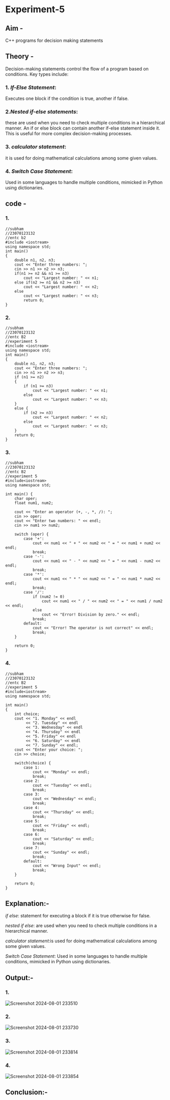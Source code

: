 # Experiment-5
## Aim -
C++ programs for decision making statements
## Theory -
Decision-making statements control the flow of a program based on conditions. Key types include:
### 1. *If-Else Statement*:
Executes one block if the condition is true, another if false.
### 2.*Nested if-else statements*:
these are used when you need to check multiple conditions in a hierarchical manner. An if or else block can contain another if-else statement inside it. This is useful for more complex decision-making processes.
### 3. *calculator statement*:
it is used for doing mathematical calculations among some given values.
### 4. *Switch Case Statement*: 
Used in some languages to handle multiple conditions, mimicked in Python using dictionaries.

## code -
### 1.
```
//subham
//23070123132
//entc b2
#include <iostream>
using namespace std;
int main() 
{
    double n1, n2, n3;
    cout << "Enter three numbers: ";
    cin >> n1 >> n2 >> n3;
    if(n1 >= n2 && n1 >= n3)
        cout << "Largest number: " << n1;
    else if(n2 >= n1 && n2 >= n3)
        cout << "Largest number: " << n2;
    else 
        cout << "Largest number: " << n3;
        return 0;
}
```

### 2.
```
//subham
//23070123132
//entc B2
//experiment 5
#include <iostream>
using namespace std;
int main() 
{
    double n1, n2, n3;
    cout << "Enter three numbers: ";
    cin >> n1 >> n2 >> n3;
    if (n1 >= n2) 
    {
        if (n1 >= n3)
            cout << "Largest number: " << n1;
        else
            cout << "Largest number: " << n3;
    }
    else {
        if (n2 >= n3)
            cout << "Largest number: " << n2;
        else
            cout << "Largest number: " << n3;
    }
    return 0;
}
```

### 3.
```
//subham
//23070123132
//entc B2
//experiment 5
#include<iostream>
using namespace std;

int main() {
    char oper;
    float num1, num2;

    cout << "Enter an operator (+, -, *, /): ";
    cin >> oper;
    cout << "Enter two numbers: " << endl;
    cin >> num1 >> num2;

    switch (oper) {
        case '+':
            cout << num1 << " + " << num2 << " = " << num1 + num2 << endl;
            break;
        case '-':
            cout << num1 << " - " << num2 << " = " << num1 - num2 << endl;
            break;
        case '*':
            cout << num1 << " * " << num2 << " = " << num1 * num2 << endl;
            break;
        case '/':
            if (num2 != 0)
                cout << num1 << " / " << num2 << " = " << num1 / num2 << endl;
            else
                cout << "Error! Division by zero." << endl;
            break;
        default:
            cout << "Error! The operator is not correct" << endl;
            break;
    }

    return 0;
}
```

### 4.
```
//subham
//23070123132
//entc B2
//experiment 5
#include<iostream>
using namespace std;

int main()
{
    int choice;
    cout << "1. Monday" << endl
         << "2. Tuesday" << endl
         << "3. Wednesday" << endl
         << "4. Thursday" << endl
         << "5. Friday" << endl
         << "6. Saturday" << endl
         << "7. Sunday" << endl;
    cout << "Enter your choice: ";
    cin >> choice;
    
    switch(choice) {
        case 1:
            cout << "Monday" << endl;
            break;
        case 2:
            cout << "Tuesday" << endl;
            break;
        case 3:
            cout << "Wednesday" << endl;
            break;
        case 4:
            cout << "Thursday" << endl;
            break;
        case 5:
            cout << "Friday" << endl;
            break;
        case 6:
            cout << "Saturday" << endl;
            break;
        case 7:
            cout << "Sunday" << endl;
            break;
        default:
            cout << "Wrong Input" << endl;
            break;
    }
    
    return 0;
}
```

## Explanation:-
*if else*: statement for executing a block if it is true otherwise for false.

*nested if else*: are used when you need to check multiple conditions in a hierarchical manner.

*calculator statement*:is used for doing mathematical calculations among some given values.

*Switch Case Statement*: Used in some languages to handle multiple conditions, mimicked in Python using dictionaries.

## Output:-
### 1.
![Screenshot 2024-08-01 233510](https://github.com/user-attachments/assets/759a1bbf-c527-4f1c-8eb8-37201c7cbff3)

### 2.
![Screenshot 2024-08-01 233730](https://github.com/user-attachments/assets/6b2360ff-c495-4c8b-b111-ec9af46d8c40)

### 3.
![Screenshot 2024-08-01 233814](https://github.com/user-attachments/assets/69ce62e3-b41e-48bf-a0e9-920d3b0a31cf)

### 4.
![Screenshot 2024-08-01 233854](https://github.com/user-attachments/assets/a41ab5bd-23df-4bd5-987c-d8a00ffae76a)

## Conclusion:-



